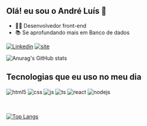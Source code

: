 ## Olá! eu sou o André Luís 👋

- 👨‍💻 Desenvolvedor front-end
- 📚 Se aprofundando mais em Banco de dados


[![ Linkedin ](https://img.shields.io/badge/LinkedIn-0077B5?style=for-the-badge&logo=linkedin&logoColor=white)](https://www.linkedin.com/in/andre-nascimentocb1/)
[![ site ](https://img.shields.io/badge/website-000000?style=for-the-badge&logo=About.me&logoColor=white)]()


![Anurag's GitHub stats](https://github-readme-stats.vercel.app/api?username=Andre-luis-CN&show_icons=true&theme=radical)
##  Tecnologias que eu uso no meu dia
<div style="display: inline_block">
  <img align="center" alt="html5" src="https://img.shields.io/badge/HTML5-E34F26?style=for-the-badge&logo=html5&logoColor=white" />
  <img align="center" alt="css" src="https://img.shields.io/badge/CSS3-1572B6?style=for-the-badge&logo=css3&logoColor=white" />
  <img align="center" alt="js" src="https://img.shields.io/badge/JavaScript-F7DF1E?style=for-the-badge&logo=javascript&logoColor=black" />
  <img align="center" alt="ts" src="https://img.shields.io/badge/TypeScript-007ACC?style=for-the-badge&logo=typescript&logoColor=white" />
  <img align="center" alt="react" src="https://img.shields.io/badge/React-20232A?style=for-the-badge&logo=react&logoColor=61DAFB" />
  <img align="center" alt="nodejs" src="https://img.shields.io/badge/Node.js-43853D?style=for-the-badge&logo=node.js&logoColor=white" />
</div>
<br></br>

[![Top Langs](https://github-readme-stats.vercel.app/api/top-langs/?username=Andre-luis-CN&&langs_count=8)](https://github.com/Andre-luis-CN)
